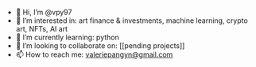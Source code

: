 - 👋 Hi, I’m @vpy97
- 👀 I’m interested in: art finance & investments, machine learning, crypto art, NFTs, AI art 
- 🌱 I’m currently learning: python 
- 💞️ I’m looking to collaborate on: [[pending projects]]
- 📫 How to reach me: valeriepangyn@gmail.com

<!---
vpy97/vpy97 is a ✨ special ✨ repository because its `README.md` (this file) appears on your GitHub profile.
You can click the Preview link to take a look at your changes.
--->
